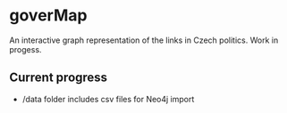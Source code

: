 # goverMap

An interactive graph representation of the links in Czech politics. Work in progess.

## Current progress

- /data folder includes csv files for Neo4j import

